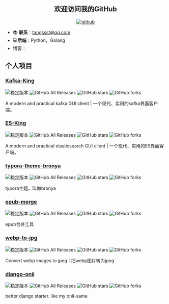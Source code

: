 <h2 align="center">欢迎访问我的GitHub</h2>
<p align="center">
  <a href="https://github.com/Bronya0"><img src="https://img.shields.io/badge/GitHub-ff79c6" alt="github"></a>
</p>

- 📚 **联系**：tangssst@qq.com
- 💻**后端**：Python，Golang
- 博客：[](https://blog.ysboke.cn/posts)

## 个人项目
### [Kafka-King](https://github.com/Bronya0/Kafka-King)
![稳定版本](https://img.shields.io/github/release/Bronya0/Kafka-King)
![GitHub All Releases](https://img.shields.io/github/downloads/Bronya0/Kafka-King/total)
![GitHub stars](https://img.shields.io/github/stars/Bronya0/Kafka-King)
![GitHub forks](https://img.shields.io/github/forks/Bronya0/Kafka-King)

A modern and practical kafka GUI client | 一个现代、实用的kafka界面客户端。

### [ES-King](https://github.com/Bronya0/ES-King)
![稳定版本](https://img.shields.io/github/release/Bronya0/ES-King)
![GitHub All Releases](https://img.shields.io/github/downloads/Bronya0/ES-King/total)
![GitHub stars](https://img.shields.io/github/stars/Bronya0/ES-King)
![GitHub forks](https://img.shields.io/github/forks/Bronya0/ES-King)

A modern and practical elasticsearch GUI client | 一个现代、实用的ES界面客户端。

### [typora-theme-bronya](https://github.com/Bronya0/typora-theme-bronya)
![稳定版本](https://img.shields.io/github/release/Bronya0/typora-theme-bronya)
![GitHub All Releases](https://img.shields.io/github/downloads/Bronya0/typora-theme-bronya/total)
![GitHub stars](https://img.shields.io/github/stars/Bronya0/typora-theme-bronya)
![GitHub forks](https://img.shields.io/github/forks/Bronya0/typora-theme-bronya)

typora主题，叫做bronya

### [epub-merge](https://github.com/Bronya0/epub-merge)
![稳定版本](https://img.shields.io/github/release/Bronya0/epub-merge)
![GitHub All Releases](https://img.shields.io/github/downloads/Bronya0/epub-merge/total)
![GitHub stars](https://img.shields.io/github/stars/Bronya0/epub-merge)
![GitHub forks](https://img.shields.io/github/forks/Bronya0/epub-merge)

epub合并工具

### [webp-to-jpg](https://github.com/Bronya0/webp-to-jpg)
![稳定版本](https://img.shields.io/github/release/Bronya0/webp-to-jpg)
![GitHub All Releases](https://img.shields.io/github/downloads/Bronya0/webp-to-jpg/total)
![GitHub stars](https://img.shields.io/github/stars/Bronya0/webp-to-jpg)
![GitHub forks](https://img.shields.io/github/forks/Bronya0/webp-to-jpg)

Convert webp images to jpeg | 把webp图片转为jpeg

### [django-onii](https://github.com/Bronya0/django-onii)
![稳定版本](https://img.shields.io/github/release/Bronya0/django-onii)
![GitHub All Releases](https://img.shields.io/github/downloads/Bronya0/django-onii/total)
![GitHub stars](https://img.shields.io/github/stars/Bronya0/django-onii)
![GitHub forks](https://img.shields.io/github/forks/Bronya0/django-onii)

better django starter. like my onii-sama

